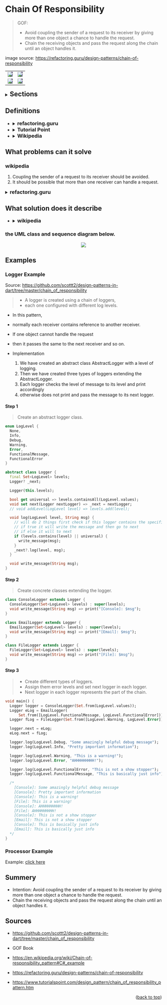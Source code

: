 <div id="top"></div>

# Chain Of Responsibility

 > GOF: 
 > - Avoid coupling the sender of a request to its receiver by giving more than one object a chance to handle the request.
 > - Chain the receiving objects and pass the request along the chain until an object handles it.

image source: https://refactoring.guru/design-patterns/chain-of-responsibility

<p align="center"><table>
    <tr>
    <td>
    <img style="background-color:#554777" src = "assets/solution1-en.png">
    </td>
    <td>
    <img style="background-color:#554777" src = "assets/solution2-en.png">
    </td>
    </tr>
    <tr>
    <td>
    <img style="background-color:#554777" src = "assets/example-en.png">
    </td>
    <td>
    <img style="background-color:#554777" src = "assets/structure.png">
    </td>
    </tr>
</p></table>
 
    

<details>
  <summary> <h2 style="display: inline;">  Sections</h2> </summary>

- [Definitions](#Definitions)
- [What problems can it solve](#What-problems-can-it-solve)
- [What solution does it describe](#What-solution-does-it-describe)
- [Examples](#Examples)
    - [Logger Example](#Logger-Example)
    - [Processor Example](#Processor-Example)
- [Sources](#Sources)
</details>


## Definitions

- <details>
  <summary> <h3 style="display: inline;">refactoring.guru</h3> </summary>

  - Chain of Responsibility is a behavioral design pattern.
  - that lets you pass requests along a chain of handlers. Upon receiving a request,
  - each handler decides either to process the request or to pass it to the next handler in the chain.
  </details>



- <details>
  <summary> <h3 style="display: inline;">  Tutorial Point</h3> </summary>

  - behavioral patterns.
  - creates a chain of receiver objects for a request.
  - This pattern decouples sender and receiver of a request based on type of request.
    >-  In this pattern, normally each receiver contains reference to another receiver.
    >- If one object cannot handle the request then it passes the same to the next receiver and so on.
  </details>
   


- <details>
  <summary> <h3 style="display: inline;">  Wikipedia</h3> </summary>
  
    - is a behavioral design pattern consisting of a source of command objects and a series of processing objects.
    - Each processing object contains logic that defines the types of command objects that it can handle; 
    - the rest are passed to the next processing object in the chain.
    - A mechanism also exists for adding new processing objects to the end of this chain.

    - In a variation of the standard chain-of-responsibility model, some handlers may act as `dispatchers`, `capable of sending` commands out in a variety of directions, forming a tree of responsibility.
        - In some cases, this can occur recursively, with processing objects calling higher-up processing objects with commands that attempt to solve some smaller part of the problem; in this case recursion continues until the command is processed, or the entire tree has been explored. An XML interpreter might work in this manner.

    > This pattern promotes the idea of loose coupling.

    >- The chain-of-responsibility pattern is structurally nearly identical to the decorator pattern,
    >-  the difference being that 
    >- decorator:: all classes handle the request, 
    >- chain of responsibility:: exactly one of the classes in the chain handles the request.
    >> This is a strict definition of the Responsibility concept in the GoF book.
    >> However, many implementations (such as loggers below, or UI event handling, or servlet filters in Java, etc) allow several elements in the chain to take responsibility.

 </details>
    


## What problems can it solve

### wikipedia
1. Coupling the sender of a request to its receiver should be avoided.
2. It should be possible that more than one receiver can handle a request.

 <details>
    <summary> <h3 style="display: inline;">refactoring.guru</h3> </summary>

- Imagine that you’re working on an online ordering system.
    1.  You want to restrict access to the system so only authenticated users can create orders. 
    2. Also, users who have administrative permissions must have full access to all orders.

> After a bit of planning, you realized that these checks must be performed sequentially. The application can attempt to authenticate a user to the system whenever it receives a request that contains the user’s credentials. However, if those credentials aren’t correct and authentication fails, there’s no reason to proceed with any other checks.

- During the next few months, you implemented several more of those sequential checks.

    1. One of your colleagues suggested that it’s unsafe to pass raw data straight to the ordering system. So you added an extra validation step to sanitize the data in a request.

    2. Later, somebody noticed that the system is vulnerable to brute force password cracking. To negate this, you promptly added a check that filters repeated failed requests coming from the same IP address.

    3. Someone else suggested that you could speed up the system by returning cached results on repeated requests containing the same data. Hence, you added another check which lets the request pass through to the system only if there’s no suitable cached response.

    >> With each new check the code became bigger, messier, and uglier..The bigger the code grew, the messier it became.


</details>



## What solution does it describe
<!-- wikipedia -->
-  <details>
    <summary> <h3 style="display: inline;">wikipedia</h3> </summary>

    -  depending on run-time conditions:
    > - to either handle a request 
    > - or forward it to the next receiver on the chain (if any).
    - This enables us to send a request to a chain of receivers without having to know which one handles the request.
    - The request gets passed along the chain until a receiver handles the request. The sender of a request is no longer coupled to a particular receiver.

    </details>

### the UML class and sequence diagram below.

<p align="center" ><img  src = "assets/Chain_of_Responsibility_Design_Pattern_UML.jpg"></p>


## Examples 

### Logger Example 
Source: https://github.com/scottt2/design-patterns-in-dart/tree/master/chain_of_responsibility

> - A logger is created using a chain of loggers,
> - each one configured with different log levels.

- In this pattern,
- normally each receiver contains reference to another receiver.
- If one object cannot handle the request
- then it passes the same to the next receiver and so on.

- Implementation
  1.  We have created an abstract class AbstractLogger with a level of logging.
  1.  Then we have created three types of loggers extending the AbstractLogger.
  1.  Each logger checks the level of message to its level and print accordingly
  1.  otherwise does not print and pass the message to its next logger.

#### Step 1
> Create an abstract logger class.

```dart
enum LogLevel {
  None,
  Info,
  Debug,
  Warning,
  Error,
  FunctionalMessage,
  FunctionalError
}

abstract class Logger {
  final Set<LogLevel> levels;
  Logger? _next;

  Logger(this.levels);

  bool get universal => levels.containsAll(LogLevel.values);
  void set next(Logger nextLogger) => _next = nextLogger;
  // void addLevel(LogLevel level) => levels.add(level);

  void log(LogLevel level, String msg) {
    // will do 2 things first check if this logger contains the specific level
    // if true it will write the message and then go to next
    // if else it will to next
    if (levels.contains(level) || universal) {
      write_message(msg);
    }
    _next?.log(level, msg);
  }

  void write_message(String msg);
}
```
#### Step 2
> Create concrete classes extending the logger.

```dart
class ConsoleLogger extends Logger {
  ConsoleLogger(Set<LogLevel> levels) : super(levels);
  void write_message(String msg) => print("[Console]: $msg");
}

class EmailLogger extends Logger {
  EmailLogger(Set<LogLevel> levels) : super(levels);
  void write_message(String msg) => print("[Email]: $msg");
}

class FileLogger extends Logger {
  FileLogger(Set<LogLevel> levels) : super(levels);
  void write_message(String msg) => print("[File]: $msg");
}
```
#### Step 3
>- Create different types of loggers.
>- Assign them error levels and set next logger in each logger.
>- Next logger in each logger represents the part of the chain.

```dart
void main() {
  Logger logger = ConsoleLogger(Set.from(LogLevel.values));
  Logger eLog = EmailLogger(
      Set.from([LogLevel.FunctionalMessage, LogLevel.FunctionalError]));
  Logger fLog = FileLogger(Set.from([LogLevel.Warning, LogLevel.Error]));

  logger.next = eLog;
  eLog.next = fLog;

  logger.log(LogLevel.Debug, "Some amazingly helpful debug message");
  logger.log(LogLevel.Info, "Pretty important information");

  logger.log(LogLevel.Warning, "This is a warning!");
  logger.log(LogLevel.Error, "AHHHHHHHHH!");

  logger.log(LogLevel.FunctionalError, "This is not a show stopper");
  logger.log(LogLevel.FunctionalMessage, "This is basically just info");

  /*
    [Console]: Some amazingly helpful debug message
    [Console]: Pretty important information
    [Console]: This is a warning!
    [File]: This is a warning!
    [Console]: AHHHHHHHHH!
    [File]: AHHHHHHHHH!
    [Console]: This is not a show stopper
    [Email]: This is not a show stopper
    [Console]: This is basically just info
    [Email]: This is basically just info
  */
}

```
### Processor Example
  Example: <a href="chain_example/" target="_blank"> click here </a>
## Summery
-  Intention: Avoid coupling the sender of a request to its receiver by giving more than one object a chance to handle the request.
- Chain the receiving objects and pass the request along the chain until an object handles it.

## Sources
- https://github.com/scottt2/design-patterns-in-dart/tree/master/chain_of_responsibility

- GOF Book
- https://en.wikipedia.org/wiki/Chain-of-responsibility_pattern#C#_example
- https://refactoring.guru/design-patterns/chain-of-responsibility
- https://www.tutorialspoint.com/design_pattern/chain_of_responsibility_pattern.htm

<p align="right">(<a href="#top">back to top</a>)</p>